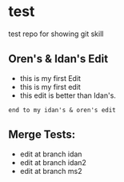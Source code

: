 # test
test repo for showing git skill

## Oren's & Idan's Edit
+ this is my first Edit
+ this is my first edit
+ this edit is better than Idan's.

`end to my idan's & oren's edit`

## Merge Tests:

- edit at branch idan
- edit at branch idan2
- edit at branch ms2
